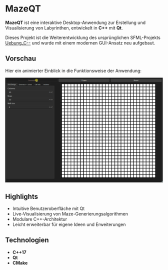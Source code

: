 # MazeQT

**MazeQT** ist eine interaktive Desktop-Anwendung zur Erstellung und Visualisierung von Labyrinthen, entwickelt in **C++** mit **Qt**.

Dieses Projekt ist die Weiterentwicklung des ursprünglichen SFML-Projekts [Uebung_C--](https://github.com/Nils-Scharein/Uebung_C--) und wurde mit einem modernen GUI-Ansatz neu aufgebaut.

## Vorschau

Hier ein animierter Einblick in die Funktionsweise der Anwendung:

![MazeQT Demo](./Demo/Generation.gif) <!-- Ersetze ggf. den Pfad zum GIF -->

## Highlights

- Intuitive Benutzeroberfläche mit Qt
- Live-Visualisierung von Maze-Generierungsalgorithmen
- Modulare C++-Architektur
- Leicht erweiterbar für eigene Ideen und Erweiterungen

## Technologien

- **C++17**
- **Qt**
- **CMake**
